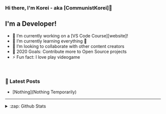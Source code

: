 ### Hi there, I'm Korei - aka [CommunistKorei]👋

## I'm a Developer!

- 🔭 I’m currently working on a [VS Code Course][website]!
- 🌱 I’m currently learning everything 🤣
- 👯 I’m looking to collaborate with other content creators
- 🥅 2020 Goals: Contribute more to Open Source projects
- ⚡ Fun fact: I love play videogame

<br />

### 📕 Latest Posts

<!-- BLOG-POST-LIST:START -->
- [Nothing](Nothing Temporarily)
<!-- BLOG-POST-LIST:END -->

---

</details>

<details>
  <summary>:zap: Github Stats</summary>

  <img align="left" alt="codeSTACKr's Github Stats" src="https://github-readme-stats.codestackr.vercel.app/api?username=NezukoKamando&show_icons=true&hide_border=true" />
